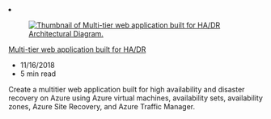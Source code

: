 <!-- This file is automatically generated by build/architectures/build_index.py. Any updates will be lost. -->

<!-- markdownlint-disable MD033 -->

<li class="grid-item item-column" data-categories="Web Featured ">
<article class="card">
    <div class="card-header has-margin-bottom-none" aria-hidden="true">
        <figure class="image diagram has-height-175 has-overflow-hidden level">
            <a href="/azure/architecture/example-scenario/infrastructure/multi-tier-app-disaster-recovery"><img src="/azure/architecture/browse/thumbs/multi-tier-app-disaster-recovery.png" class="diagram" alt="Thumbnail of Multi-tier web application built for HA/DR Architectural Diagram." data-linktype="relative-path"></a>
        </figure>
    </div>
    <div class="card-content">
        <a class="card-content-title has-margin-top-none" href="/azure/architecture/example-scenario/infrastructure/multi-tier-app-disaster-recovery">
            <p>Multi-tier web application built for HA/DR</p>
        </a>
        <ul class="card-content-metadata">
            <li>11/16/2018</li>
            <li>5 min read</li>
        </ul>
        <p class="card-content-description">Create a multitier web application built for high availability and disaster recovery on Azure using Azure virtual machines, availability sets, availability zones, Azure Site Recovery, and Azure Traffic Manager.</p>
        <div class="bottom-to-top-fade is-hidden-mobile"></div>
    </div>
</article>
</li>
